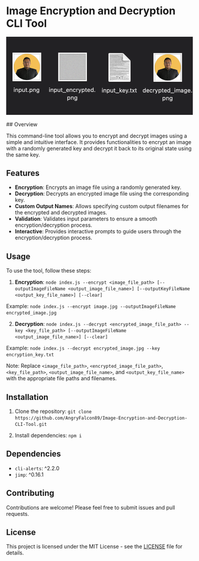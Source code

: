 # Image Encryption and Decryption CLI Tool
<p align="center">
  <img src="project.png" />
</p>
## Overview

This command-line tool allows you to encrypt and decrypt images using a simple and intuitive interface. It provides functionalities to encrypt an image with a randomly generated key and decrypt it back to its original state using the same key.

## Features

- **Encryption**: Encrypts an image file using a randomly generated key.
- **Decryption**: Decrypts an encrypted image file using the corresponding key.
- **Custom Output Names**: Allows specifying custom output filenames for the encrypted and decrypted images.
- **Validation**: Validates input parameters to ensure a smooth encryption/decryption process.
- **Interactive**: Provides interactive prompts to guide users through the encryption/decryption process.

## Usage

To use the tool, follow these steps:

1. **Encryption**:
```node index.js --encrypt <image_file_path> [--outputImageFileName <output_image_file_name>] [--outputKeyFileName <output_key_file_name>] [--clear]```

Example:
```node index.js --encrypt image.jpg --outputImageFileName encrypted_image.jpg```

2. **Decryption**:
```node index.js --decrypt <encrypted_image_file_path> --key <key_file_path> [--outputImageFileName <output_image_file_name>] [--clear]```

Example:
```node index.js --decrypt encrypted_image.jpg --key encryption_key.txt```

Note: Replace `<image_file_path>`, `<encrypted_image_file_path>`, `<key_file_path>`, `<output_image_file_name>`, and `<output_key_file_name>` with the appropriate file paths and filenames.

## Installation

1. Clone the repository:
```git clone https://github.com/AngryFalcon89/Image-Encryption-and-Decryption-CLI-Tool.git```

2. Install dependencies:
```npm i```

## Dependencies

- `cli-alerts`: ^2.2.0
- `jimp`: ^0.16.1

## Contributing

Contributions are welcome! Please feel free to submit issues and pull requests.

## License

This project is licensed under the MIT License - see the [LICENSE](LICENSE) file for details.

